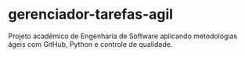 # gerenciador-tarefas-agil
Projeto acadêmico de Engenharia de Software aplicando metodologias ágeis com GitHub, Python e controle de qualidade.
